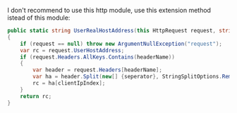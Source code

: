 I don't recommend to use this http module, use this extension method istead of this module:

```cs
public static string UserRealHostAddress(this HttpRequest request, string headerName = "HTTP_X_FORWARDED_FOR", string seperator = ",", int clientIpIndex = 0)
{
    if (request == null) throw new ArgumentNullException("request");
    var rc = request.UserHostAddress;
    if (request.Headers.AllKeys.Contains(headerName))
    {
        var header = request.Headers[headerName];
        var ha = header.Split(new[] {seperator}, StringSplitOptions.RemoveEmptyEntries);
        rc = ha[clientIpIndex];
    }
    return rc;
}
```
